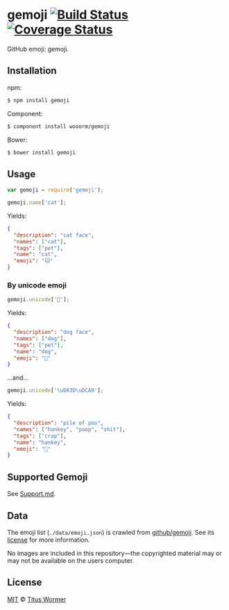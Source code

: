 # gemoji [![Build Status](https://img.shields.io/travis/wooorm/gemoji.svg?style=flat)](https://travis-ci.org/wooorm/gemoji) [![Coverage Status](https://img.shields.io/coveralls/wooorm/gemoji.svg?style=flat)](https://coveralls.io/r/wooorm/gemoji?branch=master)

GitHub emoji: gemoji.

## Installation

npm:
```sh
$ npm install gemoji
```

Component:
```sh
$ component install wooorm/gemoji
```

Bower:
```sh
$ bower install gemoji
```

## Usage

```js
var gemoji = require('gemoji');

gemoji.name['cat'];
```

Yields:

```json
{
  "description": "cat face",
  "names": ["cat"],
  "tags": ["pet"],
  "name": "cat",
  "emoji": "🐱"
}
```

### By unicode emoji

```js
gemoji.unicode['🐶'];
```

Yields:

```json
{
  "description": "dog face",
  "names": ["dog"],
  "tags": ["pet"],
  "name": "dog",
  "emoji": "🐶"
}
```

...and...

```js
gemoji.unicode['\uD83D\uDCA9'];
```

Yields:

```json
{
  "description": "pile of poo",
  "names": ["hankey", "poop", "shit"],
  "tags": ["crap"],
  "name": "hankey",
  "emoji": "💩"
}
```

## Supported Gemoji

See [Support.md](Support.md).

## Data

The emoji list (`./data/emoji.json`) is crawled from [github/gemoji](https://github.com/github/gemoji).
See its [license](https://github.com/github/gemoji/blob/2d799338d94a223cd341d92de3a9848d5368f9ef/LICENSE) for more information.

No images are included in this repository—the copyrighted material may or may not be available on the users computer.

## License

[MIT](LICENSE) © [Titus Wormer](http://wooorm.com)

